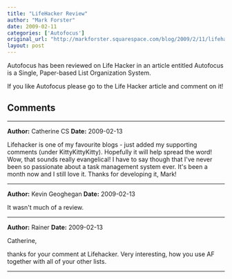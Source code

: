 ```yaml
---
title: "LifeHacker Review"
author: "Mark Forster"
date: 2009-02-11
categories: ['Autofocus']
original_url: "http://markforster.squarespace.com/blog/2009/2/11/lifehacker-review.html"
layout: post
---
```


Autofocus has been reviewed on Life Hacker in an article entitled Autofocus is a Single, Paper-based List Organization System.

If you like Autofocus please go to the Life Hacker article and comment on it!


## Comments

---

**Author:** Catherine CS
**Date:** 2009-02-13

Lifehacker is one of my favourite blogs - just added my supporting comments (under KittyKittyKitty). Hopefully it will help spread the word! Wow, that sounds really evangelical! I have to say though that I've never been so passionate about a task management system ever. It's been a month now and I still love it. Thanks for developing it, Mark!

---

**Author:** Kevin Geoghegan
**Date:** 2009-02-13

It wasn't much of a review.

---

**Author:** Rainer
**Date:** 2009-02-13

Catherine,  
  
thanks for your comment at Lifehacker. Very interesting, how you use AF together with all of your other lists.

---
